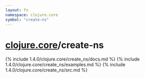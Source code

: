 ```yaml
---
layout: fn
namespace: clojure.core
symbol: "create-ns"
---
```


# [clojure.core](../)/create-ns

{% include 1.4.0/clojure.core/create_ns/docs.md %}
{% include 1.4.0/clojure.core/create_ns/examples.md %}
{% include 1.4.0/clojure.core/create_ns/src.md %}

